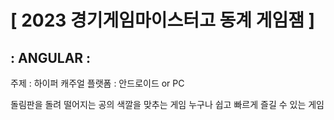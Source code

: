 # [ 2023 경기게임마이스터고 동계 게임잼 ]

## : ANGULAR :

주제 : 하이퍼 캐주얼
플랫폼 : 안드로이드 or PC

돌림판을 돌려 떨어지는 공의 색깔을 맞추는 게임
누구나 쉽고 빠르게 즐길 수 있는 게임




